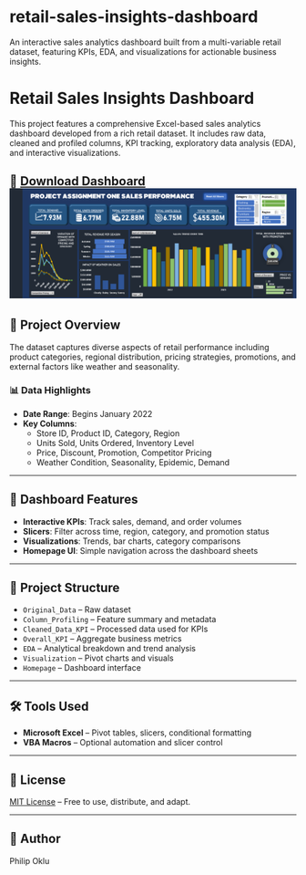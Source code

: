 # retail-sales-insights-dashboard
An interactive sales analytics dashboard built from a multi-variable retail dataset, featuring KPIs, EDA, and visualizations for actionable business insights.

# Retail Sales Insights Dashboard

This project features a comprehensive Excel-based sales analytics dashboard developed from a rich retail dataset. It includes raw data, cleaned and profiled columns, KPI tracking, exploratory data analysis (EDA), and interactive visualizations.

🔗 **[Download Dashboard](LINK_TO_FILE)**  
![Dashboard Preview](ProjectAssOneExcel.png)
---

## 📁 Project Overview

The dataset captures diverse aspects of retail performance including product categories, regional distribution, pricing strategies, promotions, and external factors like weather and seasonality.

### 📊 Data Highlights

- **Date Range**: Begins January 2022
- **Key Columns**:
  - Store ID, Product ID, Category, Region
  - Units Sold, Units Ordered, Inventory Level
  - Price, Discount, Promotion, Competitor Pricing
  - Weather Condition, Seasonality, Epidemic, Demand

---

## 📌 Dashboard Features

- **Interactive KPIs**: Track sales, demand, and order volumes
- **Slicers**: Filter across time, region, category, and promotion status
- **Visualizations**: Trends, bar charts, category comparisons
- **Homepage UI**: Simple navigation across the dashboard sheets

---

## 🧱 Project Structure

- `Original_Data` – Raw dataset
- `Column_Profiling` – Feature summary and metadata
- `Cleaned_Data_KPI` – Processed data used for KPIs
- `Overall_KPI` – Aggregate business metrics
- `EDA` – Analytical breakdown and trend analysis
- `Visualization` – Pivot charts and visuals
- `Homepage` – Dashboard interface

---

## 🛠 Tools Used

- **Microsoft Excel** – Pivot tables, slicers, conditional formatting
- **VBA Macros** – Optional automation and slicer control

---

## 📝 License

[MIT License](LICENSE) – Free to use, distribute, and adapt.

---

## 👤 Author

Philip Oklu 
